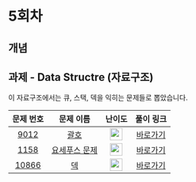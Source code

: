 # 5회차 

## 개념

## 과제 - Data Structre (자료구조)

이 자료구조에서는 큐, 스택, 덱을 익히는 문제들로 뽑았습니다.


|        문제 번호         |        문제 이름         |         난이도          |        풀이 링크         |
| :-----: | :-----: | :-----: | :-----: |
| <a href="https://www.acmicpc.net/problem/9012" target="_blank">9012</a> | <a href="https://www.acmicpc.net/problem/9012" target="_blank">괄호</a> | <img height="25px" width="25px" src="https://static.solved.ac/tier_small/7.svg"/> | <a href="https://github.com/tony9402/baekjoon/tree/main/solution/data_structure/9012">바로가기</a> |
| <a href="https://www.acmicpc.net/problem/1158" target="_blank">1158</a> | <a href="https://www.acmicpc.net/problem/1158" target="_blank">요세푸스 문제</a> | <img height="25px" width="25px" src="https://static.solved.ac/tier_small/7.svg"/> | <a href="https://github.com/tony9402/baekjoon/tree/main/solution/data_structure/1158">바로가기</a> |
| <a href="https://www.acmicpc.net/problem/10866" target="_blank">10866</a> | <a href="https://www.acmicpc.net/problem/10866" target="_blank">덱</a> | <img height="25px" width="25px" src="https://static.solved.ac/tier_small/7.svg"/> | <a href="https://github.com/tony9402/baekjoon/tree/main/solution/data_structure/10866">바로가기</a> |

